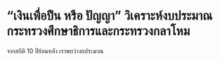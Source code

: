 # “เงินเพื่อปืน หรือ ปัญญา” วิเคราะห์งบประมาณกระทรวงศึกษาธิการและกระทรวงกลาโหม
จากสถิติ 10 ปีย้อนหลัง เราพบว่างบประมาณ

